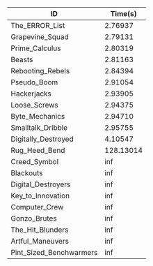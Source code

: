 |ID|Time(s)|
|-|-|
|The_ERROR_List|2.76937|
|Grapevine_Squad|2.79131|
|Prime_Calculus|2.80319|
|Beasts|2.81163|
|Rebooting_Rebels|2.84394|
|Pseudo_Boom|2.91054|
|Hackerjacks|2.93905|
|Loose_Screws|2.94375|
|Byte_Mechanics|2.94710|
|Smalltalk_Dribble|2.95755|
|Digitally_Destroyed|4.10547|
|Rug_Heed_Bend|128.13014|
|Creed_Symbol|inf|
|Blackouts|inf|
|Digital_Destroyers|inf|
|Key_to_Innovation|inf|
|Computer_Crew|inf|
|Gonzo_Brutes|inf|
|The_Hit_Blunders|inf|
|Artful_Maneuvers|inf|
|Pint_Sized_Benchwarmers|inf|
